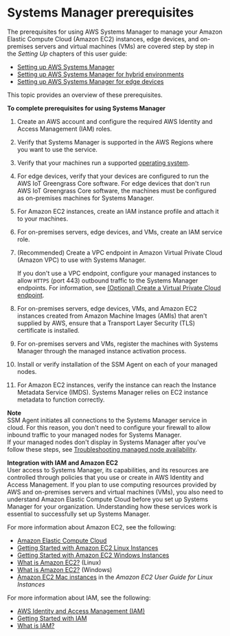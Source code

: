 # Systems Manager prerequisites<a name="systems-manager-prereqs"></a>

The prerequisites for using AWS Systems Manager to manage your Amazon Elastic Compute Cloud \(Amazon EC2\) instances, edge devices, and on\-premises servers and virtual machines \(VMs\) are covered step by step in the *Setting Up* chapters of this user guide:
+ [Setting up AWS Systems Manager](systems-manager-setting-up.md)
+ [Setting up AWS Systems Manager for hybrid environments](systems-manager-managedinstances.md)
+ [Setting up AWS Systems Manager for edge devices](systems-manager-setting-up-edge-devices.md)

This topic provides an overview of these prerequisites\. 

**To complete prerequisites for using Systems Manager**

1. Create an AWS account and configure the required AWS Identity and Access Management \(IAM\) roles\.

1. Verify that Systems Manager is supported in the AWS Regions where you want to use the service\.

1. Verify that your machines run a supported [operating system](https://docs.aws.amazon.com/systems-manager/latest/userguide/prereqs-operating-systems.html)\.

1. For edge devices, verify that your devices are configured to run the AWS IoT Greengrass Core software\. For edge devices that don't run AWS IoT Greengrass Core software, the machines must be configured as on\-premises machines for Systems Manager\.

1. For Amazon EC2 instances, create an IAM instance profile and attach it to your machines\.

1. For on\-premises servers, edge devices, and VMs, create an IAM service role\.

1. \(Recommended\) Create a VPC endpoint in Amazon Virtual Private Cloud \(Amazon VPC\) to use with Systems Manager\. 

   If you don't use a VPC endpoint, configure your managed instances to allow `HTTPS` \(port 443\) outbound traffic to the Systems Manager endpoints\. For information, see [\(Optional\) Create a Virtual Private Cloud endpoint](https://docs.aws.amazon.com/systems-manager/latest/userguide/setup-create-vpc.html)\.

1. For on\-premises servers, edge devices, VMs, and Amazon EC2 instances created from Amazon Machine Images \(AMIs\) that aren't supplied by AWS, ensure that a Transport Layer Security \(TLS\) certificate is installed\.

1. For on\-premises servers and VMs, register the machines with Systems Manager through the managed instance activation process\.

1. Install or verify installation of the SSM Agent on each of your managed nodes\.

1. For Amazon EC2 instances, verify the instance can reach the Instance Metadata Service \(IMDS\)\. Systems Manager relies on EC2 instance metadata to function correctly\.

**Note**  
SSM Agent initiates all connections to the Systems Manager service in cloud\. For this reason, you don't need to configure your firewall to allow inbound traffic to your managed nodes for Systems Manager\.  
If your managed nodes don't display in Systems Manager after you've follow these steps, see [Troubleshooting managed node availability](troubleshooting-managed-instances.md)\.

**Integration with IAM and Amazon EC2**  
User access to Systems Manager, its capabilities, and its resources are controlled through policies that you use or create in AWS Identity and Access Management\. If you plan to use computing resources provided by AWS and on\-premises servers and virtual machines \(VMs\), you also need to understand Amazon Elastic Compute Cloud before you set up Systems Manager for your organization\. Understanding how these services work is essential to successfully set up Systems Manager\.

For more information about Amazon EC2, see the following:
+ [Amazon Elastic Compute Cloud](http://aws.amazon.com/ec2/)
+ [Getting Started with Amazon EC2 Linux Instances](https://docs.aws.amazon.com/AWSEC2/latest/UserGuide/EC2_GetStarted.html)
+ [Getting Started with Amazon EC2 Windows Instances](https://docs.aws.amazon.com/AWSEC2/latest/WindowsGuide/EC2_GetStarted.html)
+  [What is Amazon EC2?](https://docs.aws.amazon.com/AWSEC2/latest/UserGuide/concepts.html) \(Linux\)
+ [What is Amazon EC2?](https://docs.aws.amazon.com/AWSEC2/latest/WindowsGuide/concepts.html) \(Windows\)
+ [Amazon EC2 Mac instances](https://docs.aws.amazon.com/AWSEC2/latest/UserGuide/ec2-mac-instances.html) in the *Amazon EC2 User Guide for Linux Instances*

For more information about IAM, see the following:
+ [AWS Identity and Access Management \(IAM\)](http://aws.amazon.com/iam/)
+ [Getting Started with IAM](https://docs.aws.amazon.com/IAM/latest/UserGuide/getting-started.html)
+ [What is IAM?](https://docs.aws.amazon.com/IAM/latest/UserGuide/)